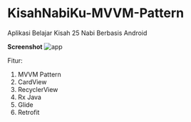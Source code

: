 # KisahNabiKu-MVVM-Pattern
Aplikasi Belajar Kisah 25 Nabi Berbasis Android

**Screenshot**
![app](https://user-images.githubusercontent.com/62379388/110644023-42053c80-81e7-11eb-948f-f6ff100b8fe2.jpg)

Fitur:
1. MVVM Pattern
2. CardView
3. RecyclerView
4. Rx Java
5. Glide
6. Retrofit

